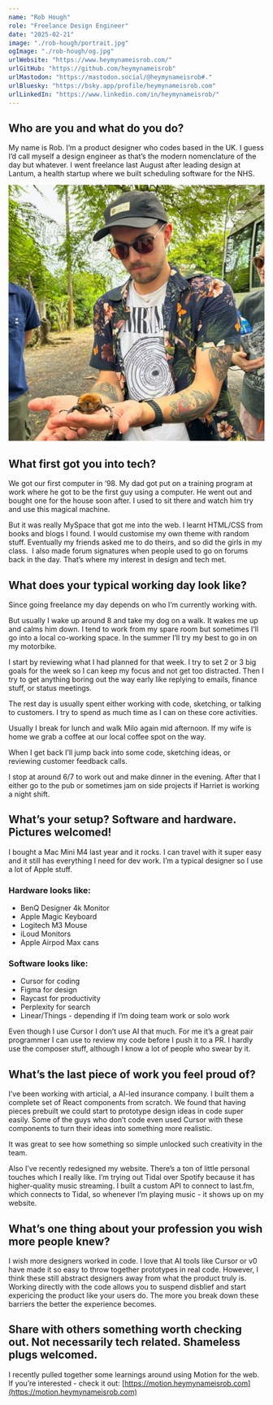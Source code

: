 ```yaml
---
name: "Rob Hough"
role: "Freelance Design Engineer"
date: "2025-02-21"
image: "./rob-hough/portrait.jpg"
ogImage: "./rob-hough/og.jpg"
urlWebsite: "https://www.heymynameisrob.com/"
urlGitHub: "https://github.com/heymynameisrob"
urlMastodon: "https://mastodon.social/@heymynameisrob#."
urlBluesky: "https://bsky.app/profile/heymynameisrob.com"
urlLinkedIn: "https://www.linkedin.com/in/heymynameisrob/"
---
```


## **Who are you and what do you do?**

My name is Rob. I’m a product designer who codes based in the UK. I guess I’d call myself a design engineer as that’s the modern nomenclature of the day but whatever. I went freelance last August after leading design at Lantum, a health startup where we built scheduling software for the NHS.

![Rob Hough](./rob-hough/portrait.jpg)

## **What first got you into tech?**

We got our first computer in ‘98. My dad got put on a training program at work where he got to be the first guy using a computer. He went out and bought one for the house soon after. I used to sit there and watch him try and use this magical machine.

But it was really MySpace that got me into the web. I learnt HTML/CSS from books and blogs I found. I would customise my own theme with random stuff. Eventually my friends asked me to do theirs, and so did the girls in my class.  I also made forum signatures when people used to go on forums back in the day. That’s where my interest in design and tech met.

## What does your typical working day look like?

Since going freelance my day depends on who I’m currently working with.

But usually I wake up around 8 and take my dog on a walk. It wakes me up and calms him down. I tend to work from my spare room but sometimes I’ll go into a local co-working space. In the summer I’ll try my best to go in on my motorbike.

I start by reviewing what I had planned for that week. I try to set 2 or 3 big goals for the week so I can keep my focus and not get too distracted. Then I try to get anything boring out the way early like replying to emails, finance stuff, or status meetings.

The rest day is usually spent either working with code, sketching, or talking to customers. I try to spend as much time as I can on these core activities.

Usually I break for lunch and walk Milo again mid afternoon. If my wife is home we grab a coffee at our local coffee spot on the way.

When I get back I’ll jump back into some code, sketching ideas, or reviewing customer feedback calls.

I stop at around 6/7 to work out and make dinner in the evening. After that I either go to the pub or sometimes jam on side projects if Harriet is working a night shift.

## What’s your setup? Software and hardware. Pictures welcomed!

I bought a Mac Mini M4 last year and it rocks. I can travel with it super easy and it still has everything I need for dev work. I’m a typical designer so I use a lot of Apple stuff.

### Hardware looks like:

- BenQ Designer 4k Monitor
- Apple Magic Keyboard
- Logitech M3 Mouse
- iLoud Monitors
- Apple Airpod Max cans

### Software looks like:

- Cursor for coding
- Figma for design
- Raycast for productivity
- Perplexity for search
- Linear/Things - depending if I’m doing team work or solo work

Even though I use Cursor I don’t use AI that much. For me it’s a great pair programmer I can use to review my code before I push it to a PR. I hardly use the composer stuff, although I know a lot of people who swear by it.

## What’s the last piece of work you feel proud of?

I’ve been working with articial, a AI-led insurance company. I built them a complete set of React components from scratch. We found that having pieces prebuilt we could start to prototype design ideas in code super easily. Some of the guys who don’t code even used Cursor with these components to turn their ideas into something more realistic.

It was great to see how something so simple unlocked such creativity in the team.

Also I’ve recently redesigned my website. There’s a ton of little personal touches which I really like. I’m trying out Tidal over Spotify because it has higher-quality music streaming. I built a custom API to connect to last.fm, which connects to Tidal, so whenever I’m playing music - it shows up on my website.

## What’s one thing about your profession you wish more people knew?

I wish more designers worked in code. I love that AI tools like Cursor or v0 have made it so easy to throw together prototypes in real code. However, I think these still abstract designers away from what the product truly is. Working directly with the code allows you to suspend disblief and start expericing the product like your users do. The more you break down these barriers the better the experience becomes.

## Share with others something worth checking out. Not necessarily tech related. Shameless plugs welcomed.

I recently pulled together some learnings around using Motion for the web. If you’re interested - check it out: [https://motion.heymynameisrob.com](https://motion.heymynameisrob.com)
